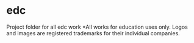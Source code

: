 # edc
Project folder for all edc work
*All works for education uses only. Logos and images are registered trademarks for their individual companies.
